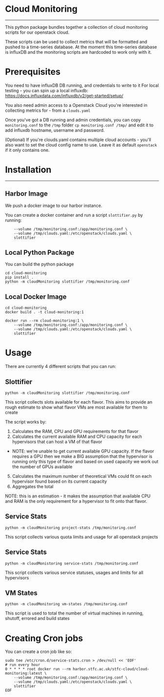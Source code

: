 # Cloud Monitoring
------------------

This python package bundles together a collection of cloud monitoring scripts for our openstack cloud.

These scripts can be used to collect metrics that will be formatted and pushed to a time-series database. At the moment 
this time-series database is influxDB and the monitoring scripts are hardcoded to work only with it.


# Prerequisites

You need to have influxDB DB running, and credentials to write to it 
For local testing - you can spin up a local influxdb: https://docs.influxdata.com/influxdb/v2/get-started/setup/

You also need admin access to a Openstack Cloud you're interested in collecting metrics for - from a `clouds.yaml`

Once you've got a DB running and admin credentials, you can copy `monitoring.conf` to the `/tmp` folder
`cp monitoring.conf /tmp/`
and edit it to add influxdb hostname, username and password. 

(Optional) If you're clouds.yaml contains multiple cloud accounts - you'll also want to set the cloud config name to use. 
Leave it as default `openstack` if it only contains one.

# Installation
------------------

## Harbor Image

We push a docker image to our harbor instance. 

You can create a docker container and run a script `slottifier.py` by running:
``` docker run --rm harbor.stfc.ac.uk/stfc-cloud/cloud-monitoring:latest \
    --volume /tmp/monitoring.conf:/app/monitoring.conf \
    --volume /tmp/clouds.yaml:/etc/openstack/clouds.yaml \ 
    slottifier
```

## Local Python Package

You can build the python package

```
cd cloud-monitoring
pip install .
python -m cloudMonitoring slottifier /tmp/monitoring.conf
```

## Local Docker Image

```commandline
cd cloud-monitoring
docker build . -t cloud-monitoring:1
```

```commandline
docker run --rm cloud-monitoring:1 \
    --volume /tmp/monitoring.conf:/app/monitoring.conf \
    --volume /tmp/clouds.yaml:/etc/openstack/clouds.yaml \ 
    slottifier
```

# Usage

There are currently 4 different scripts that you can run:

## Slottifier

`python -m cloudMonitoring slottifier /tmp/monitoring.conf`

This script collects slots available for each flavor.
This aims to provide an rough estimate to show what flavor VMs are most available for them to create

The script works by:


1. Calculates the RAM, CPU and GPU requirements for that flavor
2. Calculates the current available RAM and CPU capacity for each hypervisors that can host a VM of that flavor
- NOTE: we're unable to get current available GPU capacity. If the flavor requires a GPU then we make a BIG assumption
that the hypervisor is running only this type of flavor and based on used capacity we work out the number of GPUs available
5. Calculates the maximum number of theoretical VMs could fit on each hypervisor found based on its current capacity
4. Aggregates the total

NOTE: this is an estimation - it makes the assumption that available CPU and RAM is the only requirement for a hypervisor to fit onto that flavor.

## Service Stats

`python -m cloudMonitoring project-stats /tmp/monitoring.conf`

This script collects various quota limits and usage for all openstack projects

## Service Stats

`python -m cloudMonistoring service-stats /tmp/monitoring.conf`

This script collects various service statuses, usages and limits for all hypervisors

## VM States

`python -m cloudMonitoring vm-states /tmp/monitoring.conf`

This script is used to total the number of virtual machines in running, shutoff, errored and build states


# Creating Cron jobs
You can create a cron job like so:
```commandline
sudo tee /etc/cron.d/service-stats.cron > /dev/null << 'EOF'
# run every hour
0 * * * * root docker run --rm harbor.stfc.ac.uk/stfc-cloud/cloud-monitoring:latest \    
    --volume /tmp/monitoring.conf:/app/monitoring.conf \
    --volume /tmp/clouds.yaml:/etc/openstack/clouds.yaml \ 
    slottifier
EOF
```